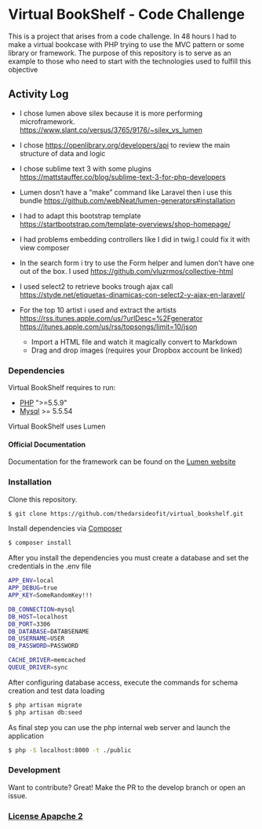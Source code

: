# Virtual BookShelf - Code Challenge

This is a project that arises from a code challenge.
In 48 hours I had to make a virtual bookcase with PHP trying to use the MVC pattern or some library or framework.
The purpose of this repository is to serve as an example to those who need to start with the technologies used to fulfill this objective
## Activity Log
* I chose lumen above silex because it is more performing microframework.
	https://www.slant.co/versus/3765/9176/~silex_vs_lumen
* I chose https://openlibrary.org/developers/api to review the main structure of data and logic
* I chose sublime text 3 with some plugins https://mattstauffer.co/blog/sublime-text-3-for-php-developers
* Lumen dosn’t have a “make” command like Laravel then i use this bundle https://github.com/webNeat/lumen-generators#installation
* I had to adapt this bootstrap template https://startbootstrap.com/template-overviews/shop-homepage/
* I had problems embedding controllers like I did in twig.I could fix it with view composer
* In the search form i try to use the Form helper and lumen don’t have one out of the box. I used
	https://github.com/vluzrmos/collective-html
* I used select2 to retrieve books trough ajax call https://styde.net/etiquetas-dinamicas-con-select2-y-ajax-en-laravel/
* For the top 10 artist i used  and extract the artists
	https://rss.itunes.apple.com/us/?urlDesc=%2Fgenerator
https://itunes.apple.com/us/rss/topsongs/limit=10/json


  - Import a HTML file and watch it magically convert to Markdown
  - Drag and drop images (requires your Dropbox account be linked)




### Dependencies

Virtual BookShelf requires to run:
* [PHP](http://www.php.net/) ">=5.5.9" 
* [Mysql](https://www.mysql.com/) >= 5.5.54

Virtual BookShelf uses Lumen
#### Official Documentation

Documentation for the framework can be found on the [Lumen website](http://lumen.laravel.com/docs)

### Installation

Clone this repository.
```sh
$ git clone https://github.com/thedarsideofit/virtual_bookshelf.git
```
Install dependencies via [Composer](https://github.com/composer/composer/blob/master/README.md)
```sh
$ composer install
```
After you install the dependencies you must create a database and set the credentials in the .env file

```sh
APP_ENV=local
APP_DEBUG=true
APP_KEY=SomeRandomKey!!!

DB_CONNECTION=mysql
DB_HOST=localhost
DB_PORT=3306
DB_DATABASE=DATABSENAME
DB_USERNAME=USER
DB_PASSWORD=PASSWORD

CACHE_DRIVER=memcached
QUEUE_DRIVER=sync
```
After configuring database access, execute the commands for schema creation and test data loading
```sh
$ php artisan migrate
$ php artisan db:seed 
```
As final step you can use the php internal web server and launch the application
```sh
$ php -S localhost:8000 -t ./public
```


### Development

Want to contribute? Great!
Make the PR to the develop branch or open an issue.

### [License Apapche 2](https://github.com/thedarsideofit/virtual_bookshelf/blob/master/LICENSE)